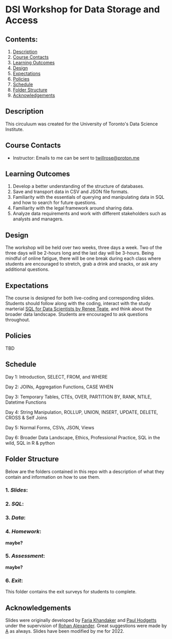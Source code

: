 # DSI Workshop for Data Storage and Access

## Contents:
1. [Description](https://github.com/mrpotatocode/DSI_SQL#description)
2. [Course Contacts](https://github.com/mrpotatocode/DSI_SQL#course-contacts)
3. [Learning Outcomes](https://github.com/mrpotatocode/DSI_SQL#learning-outcomes)
4. [Design](https://github.com/mrpotatocode/DSI_SQL#design)
5. [Expectations](https://github.com/mrpotatocode/DSI_SQL#expectations)
6. [Policies](https://github.com/mrpotatocode/DSI_SQL#policies)
7. [Schedule](https://github.com/mrpotatocode/DSI_SQL#schedule)
8. [Folder Structure](https://github.com/mrpotatocode/DSI_SQL#folder-structure)
9. [Acknowledgements](https://github.com/mrpotatocode/DSI_SQL#acknowledgements)

## Description
This circuluum was created for the University of Toronto's Data Science Institute. 

## Course Contacts
- Instructor: Emails to me can be sent to [twillrose@proton.me](mailto:twillrose@pm.me)

## Learning Outcomes
1. Develop a better understanding of the structure of databases.
2. Save and transport data in CSV and JSON file formats.
3. Familiarity with the essentials of querying and manipulating data in SQL and how to search for future questions.
4. Familiarity with the legal framework around sharing data.
5. Analyze data requirements and work with different stakeholders such as analysts and managers.

## Design
The workshop will be held over two weeks, three days a week. Two of the three days will be 2-hours long and the last day will be 3-hours. Being mindful of online fatigue, there will be one break during each class where students are encouraged to stretch, grab a drink and snacks, or ask any additional questions.

## Expectations
The course is designed for both live-coding and corresponding slides. Students should follow along with the coding, interact with the study marterial [SQL for Data Scientists by Renee Teate](https://sqlfordatascientists.com/), and think about the broader data landscape. Students are encouraged to ask questions throughout. 

## Policies
TBD

## Schedule
Day 1: Introduction, SELECT, FROM, and WHERE

Day 2: JOINs, Aggregation Functions, CASE WHEN

Day 3: Temporary Tables, CTEs, OVER, PARTITION BY, RANK, NTILE, Datetime Functions

Day 4: String Manipulation, ROLLUP, UNION, INSERT, UPDATE, DELETE, CROSS & Self Joins

Day 5: Normal Forms, CSVs, JSON, Views

Day 6: Broader Data Landscape, Ethics, Professional Practice, SQL in the wild, SQL in R & python

## Folder Structure
Below are the folders contained in this repo with a description of what they contain and information on how to use them.

### 1. *Slides*:

### 2. *SQL*:

### 3. *Data*:

### 4. *Homework*:
__maybe?__

### 5. *Assessment*:
__maybe?__

### 6. *Exit*:
This folder contains the exit surveys for students to complete.

## Acknowledgements

Slides were originally developed by [Faria Khandaker](https://fariak.ca) and [Paul Hodgetts](https://hodgettsp.com) under the supervision of [Rohan Alexander](https://rohanalexander.com). Great suggestions were made by [A](https://github.com/amfz) as always. Slides have been modified by me for 2022.
